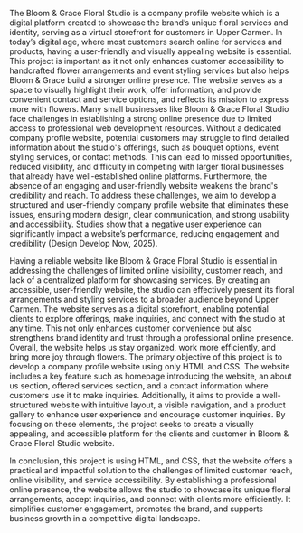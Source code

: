 The Bloom & Grace Floral Studio is a company profile website which is a digital platform created to showcase the brand’s unique floral services and identity, serving as a virtual storefront for customers in Upper Carmen. In today’s digital age, where most customers search online for services and products, having a user-friendly and visually appealing website is essential. This project is important as it not only enhances customer accessibility to handcrafted flower arrangements and event styling services but also helps Bloom & Grace build a stronger online presence. The website serves as a space to visually highlight their work, offer information, and provide convenient contact and service options, and reflects its mission to express more with flowers. Many small businesses like Bloom & Grace Floral Studio face challenges in establishing a strong online presence due to limited access to professional web development resources. Without a dedicated company profile website, potential customers may struggle to find detailed information about the studio's offerings, such as bouquet options, event styling services, or contact methods. This can lead to missed opportunities, reduced visibility, and difficulty in competing with larger floral businesses that already have well-established online platforms. Furthermore, the absence of an engaging and user-friendly website weakens the brand's credibility and reach. To address these challenges, we aim to develop a structured and user-friendly company profile website that eliminates these issues, ensuring modern design, clear communication, and strong usability and accessibility. Studies show that a negative user experience can significantly impact a website’s performance, reducing engagement and credibility (Design Develop Now, 2025).

Having a reliable website like Bloom & Grace Floral Studio is essential in addressing the challenges of limited online visibility, customer reach, and lack of a centralized platform for showcasing services. By creating an accessible, user-friendly website, the studio can effectively present its floral arrangements and styling services to a broader audience beyond Upper Carmen. The website serves as a digital storefront, enabling potential clients to explore offerings, make inquiries, and connect with the studio at any time. This not only enhances customer convenience but also strengthens brand identity and trust through a professional online presence. Overall, the website helps us stay organized, work more efficiently, and bring more joy through flowers. The primary objective of this project is to develop a company profile website using only HTML and CSS. The website includes a key feature such as homepage introducing the website, an about us section, offered services section, and a contact information where customers use it to make inquiries. Additionally, it aims to provide a well-structured website with intuitive layout, a visible navigation, and a product gallery to enhance user experience and encourage customer inquiries. By focusing on these elements, the project seeks to create a visually appealing, and accessible platform for the clients and customer in Bloom & Grace Floral Studio website.

In conclusion, this project is using HTML, and CSS, that the website offers a practical and impactful solution to the challenges of limited customer reach, online visibility, and service accessibility. By establishing a professional online presence, the website allows the studio to showcase its unique floral arrangements, accept inquiries, and connect with clients more efficiently. It simplifies customer engagement, promotes the brand, and supports business growth in a competitive digital landscape.
